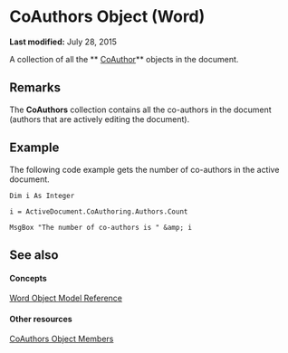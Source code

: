 
# CoAuthors Object (Word)

 **Last modified:** July 28, 2015

A collection of all the  ** [CoAuthor](d1b58eea-4570-ffd3-4c13-a74a998b079e.md)** objects in the document.

## Remarks

The  **CoAuthors** collection contains all the co-authors in the document (authors that are actively editing the document).


## Example

The following code example gets the number of co-authors in the active document.


```
Dim i As Integer 
 
i = ActiveDocument.CoAuthoring.Authors.Count 
 
MsgBox "The number of co-authors is " &amp; i
```


## See also


#### Concepts


 [Word Object Model Reference](be452561-b436-bb9b-6f94-3faa9a74a6fd.md)
#### Other resources


 [CoAuthors Object Members](2feafba4-3c6f-2ebd-6a47-1f8ab1a22d6e.md)
